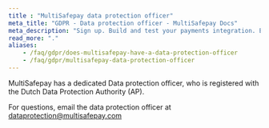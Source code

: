 ```yaml
---
title : "MultiSafepay data protection officer"
meta_title: "GDPR - Data protection officer - MultiSafepay Docs"
meta_description: "Sign up. Build and test your payments integration. Explore our products and services. Use our API Reference, SDKs, and wrappers. Get support."
read_more: "."
aliases:
    - /faq/gdpr/does-multisafepay-have-a-data-protection-officer
    - /faq/gdpr/multisafepay-data-protection-officer
---
```


MultiSafepay has a dedicated Data protection officer, who is registered with the Dutch Data Protection Authority (AP). 

For questions, email the data protection officer at <dataprotection@multisafepay.com>
